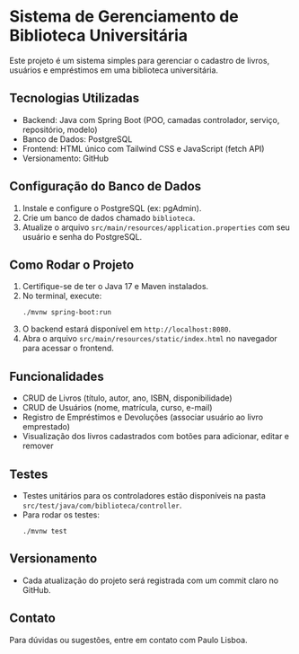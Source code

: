 # Sistema de Gerenciamento de Biblioteca Universitária

Este projeto é um sistema simples para gerenciar o cadastro de livros, usuários e empréstimos em uma biblioteca universitária.

## Tecnologias Utilizadas

- Backend: Java com Spring Boot (POO, camadas controlador, serviço, repositório, modelo)
- Banco de Dados: PostgreSQL
- Frontend: HTML único com Tailwind CSS e JavaScript (fetch API)
- Versionamento: GitHub

## Configuração do Banco de Dados

1. Instale e configure o PostgreSQL (ex: pgAdmin).
2. Crie um banco de dados chamado `biblioteca`.
3. Atualize o arquivo `src/main/resources/application.properties` com seu usuário e senha do PostgreSQL.

## Como Rodar o Projeto

1. Certifique-se de ter o Java 17 e Maven instalados.
2. No terminal, execute:
   ```
   ./mvnw spring-boot:run
   ```
3. O backend estará disponível em `http://localhost:8080`.
4. Abra o arquivo `src/main/resources/static/index.html` no navegador para acessar o frontend.

## Funcionalidades

- CRUD de Livros (título, autor, ano, ISBN, disponibilidade)
- CRUD de Usuários (nome, matrícula, curso, e-mail)
- Registro de Empréstimos e Devoluções (associar usuário ao livro emprestado)
- Visualização dos livros cadastrados com botões para adicionar, editar e remover

## Testes

- Testes unitários para os controladores estão disponíveis na pasta `src/test/java/com/biblioteca/controller`.
- Para rodar os testes:
  ```
  ./mvnw test
  ```

## Versionamento

- Cada atualização do projeto será registrada com um commit claro no GitHub.

## Contato

Para dúvidas ou sugestões, entre em contato com Paulo Lisboa.
